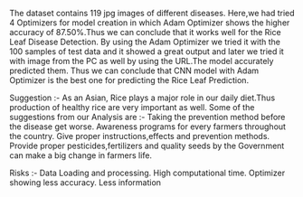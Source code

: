 The dataset contains 119 jpg images of different diseases.
Here,we had tried 4 Optimizers for model creation in which Adam Optimizer shows the higher accuracy of 87.50%.Thus we can conclude that it works well for the Rice Leaf Disease Detection.
By using the Adam Optimizer we tried it with the 100 samples of test data and it showed a great output and later we tried it with image from the PC as well by using the URL.The model accurately predicted them.
Thus we can conclude that CNN model with Adam Optimizer is the best one for predicting the Rice Leaf Prediction.


Suggestion :-
As an Asian, Rice plays a major role in our daily diet.Thus production of healthy rice are very important as well.
Some of the suggestions from our Analysis are :-
Taking the prevention method before the disease get worse.
Awareness programs for every farmers throughout the country.
Give proper instructions,effects and prevention methods.
Provide proper pesticides,fertilizers and quality seeds by the Government can make a big change in farmers life.


Risks :-
Data Loading and processing.
High computational time.
Optimizer showing less accuracy.
Less information

